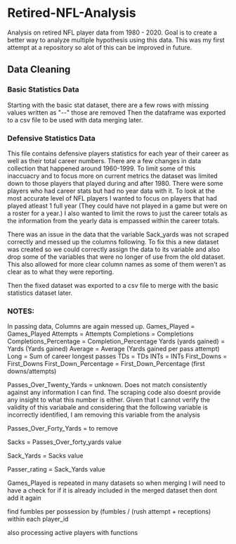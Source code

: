 # Retired-NFL-Analysis
Analysis on retired NFL player data from 1980 - 2020. Goal is to create a better way to analyze multiple hypothesis using this data.
This was my first attempt at a repository so alot of this can be improved in future.  

## Data Cleaning
### Basic Statistics Data
Starting with the basic stat dataset, there are a few rows with missing values written as "--" those are removed
Then the dataframe was exported to a csv file to be used with data merging later. 
### Defensive Statistics Data 
This file contains defensive players statistics for each year of their career as well as their total career numbers. There are a few changes in data collection that happened around 1960-1999. To limit some of this inaccuacry and to focus more on current metrics the dataset was limited down to those players that played during and after 1980. There were some players who had career stats but had no year data with it. To look at the most accurate level of NFL players I wanted to focus on players that had played atleast 1 full year (They could have not played in a game but were on a roster for a year.) I also wanted to limit the rows to just the career totals as the information from the yearly data is empassed within the career totals. 

There was an issue in the data that the variable Sack_yards was not scraped correctly and messed up the columns following. To fix this a new dataset was created so we could correctly assign the data to its variable and also drop some of the variables that were no longer of use from the old dataset. This also allowed for more clear column names as some of them weren't as clear as to what they were reporting. 

Then the fixed dataset was exported to a csv file to merge with the basic statistics dataset later. 

### NOTES:
In passing data, Columns are again messed up. 
Games_Played = Games_Played
Attempts = Attempts
Completions = Completions
Completions_Percentage = Completion_Percentage
Yards (yards gained) = Yards (Yards gained)
Average = Average (Yards gained per pass attempt)
Long = Sum of career longest passes
TDs  = TDs
INTs = INTs
First_Downs = First_Downs
First_Down_Percentage  = First_Down_Percentage (first downs/attempts)

Passes_Over_Twenty_Yards = unknown. Does not match consistently against any information I can find. The scraping code also doesnt provide any insight to what this number is either. Given that I cannot verify the validity of this variabale and considering that the following variable is incorrectly identified, I am removing this variable from the analysis

Passes_Over_Forty_Yards = to remove

Sacks = Passes_Over_forty_yards value

Sack_Yards = Sacks value

Passer_rating = Sack_Yards value

Games_Played is repeated in many datasets so when merging I will need to have a check for if it is already included in the merged dataset then dont add it again


find fumbles per possession by (fumbles / (rush attempt + receptions) within each player_id

also processing active players with functions



